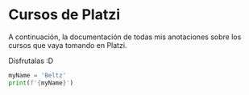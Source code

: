 # Cursos de Platzi

A continuación, la documentación de todas mis anotaciones sobre los cursos que vaya tomando en Platzi.

Disfrutalas :D

```python
myName = 'Beltz'
print(f'{myName}')
```
